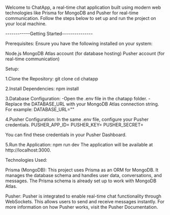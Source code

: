 Welcome to ChatApp, a real-time chat application built using modern web technologies like Prisma for MongoDB and Pusher for real-time communication. Follow the steps below to set up and run the project on your local machine.

------------Getting Started---------------

Prerequisites:
Ensure you have the following installed on your system:

Node.js
MongoDB Atlas account (for database hosting)
Pusher account (for real-time communication)

Setup:

1.Clone the Repository:
git clone <repository-url>
cd chatapp

2.Install Dependencies:
npm install

3.Database Configuration:
-Open the .env file in the chatapp folder.
-Replace the DATABASE_URL with your MongoDB Atlas connection string. For example:
DATABASE_URL="<URL>"

4.Pusher Configuration:
In the same .env file, configure your Pusher credentials.
PUSHER_APP_ID=<your-pusher-app-id>
PUSHER_KEY=<your-pusher-key>
PUSHER_SECRET=<your-pusher-secret>

You can find these credentials in your Pusher Dashboard.

5.Run the Application:
npm run dev
The application will be available at http://localhost:3000.

Technologies Used:

Prisma (MongoDB):
This project uses Prisma as an ORM for MongoDB. It manages the database schema and handles user data, conversations, and messages. The Prisma schema is already set up to work with MongoDB Atlas.

Pusher:
Pusher is integrated to enable real-time chat functionality through WebSockets. This allows users to send and receive messages instantly. For more information on how Pusher works, visit the Pusher Documentation.